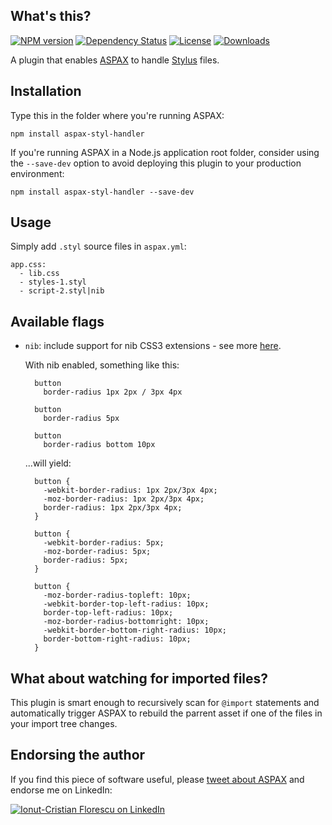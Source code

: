 ## What's this?
[![NPM version][npm-image]][npm-url]
[![Dependency Status][david-image]][david-url]
[![License][license-image]][license-url]
[![Downloads][downloads-image]][downloads-url]

A plugin that enables [ASPAX](http://aspax.github.io) to handle [Stylus](http://learnboost.github.io/stylus) files.

## Installation
Type this in the folder where you're running ASPAX:

    npm install aspax-styl-handler

If you're running ASPAX in a Node.js application root folder, consider using the `--save-dev` option to avoid deploying this plugin to your production environment:

    npm install aspax-styl-handler --save-dev

## Usage
Simply add `.styl` source files in `aspax.yml`:

    app.css:
      - lib.css
      - styles-1.styl
      - script-2.styl|nib

## Available flags

- `nib`: include support for nib CSS3 extensions - see more [here](http://visionmedia.github.io/nib).

  With nib enabled, something like this:

        button
          border-radius 1px 2px / 3px 4px

        button
          border-radius 5px

        button
          border-radius bottom 10px

  ...will yield:

        button {
          -webkit-border-radius: 1px 2px/3px 4px;
          -moz-border-radius: 1px 2px/3px 4px;
          border-radius: 1px 2px/3px 4px;
        }

        button {
          -webkit-border-radius: 5px;
          -moz-border-radius: 5px;
          border-radius: 5px;
        }

        button {
          -moz-border-radius-topleft: 10px;
          -webkit-border-top-left-radius: 10px;
          border-top-left-radius: 10px;
          -moz-border-radius-bottomright: 10px;
          -webkit-border-bottom-right-radius: 10px;
          border-bottom-right-radius: 10px;
        }

## What about watching for imported files?
This plugin is smart enough to recursively scan for `@import` statements and automatically trigger ASPAX to rebuild the parrent asset if one of the files in your import tree changes.

## Endorsing the author
If you find this piece of software useful, please [tweet about ASPAX](http://twitter.com/share?text=Checkout%20ASPAX%2C%20the%20simple%20Node.js%20asset%20packager!&url=http%3A%2F%2Faspax.github.io&hashtags=aspax&via=icflorescu) and endorse me on LinkedIn:

[![Ionut-Cristian Florescu on LinkedIn](https://static.licdn.com/scds/common/u/img/webpromo/btn_viewmy_160x25.png)](https://www.linkedin.com/in/icflorescu)

[npm-image]: https://img.shields.io/npm/v/aspax-styl-handler.svg?style=flat-square
[npm-url]: https://npmjs.org/package/aspax-styl-handler
[david-image]: http://img.shields.io/david/icflorescu/aspax-styl-handler.svg?style=flat-square
[david-url]: https://david-dm.org/icflorescu/aspax-styl-handler
[license-image]: http://img.shields.io/npm/l/aspax-styl-handler.svg?style=flat-square
[license-url]: LICENSE
[downloads-image]: http://img.shields.io/npm/dm/aspax-styl-handler.svg?style=flat-square
[downloads-url]: https://npmjs.org/package/aspax-styl-handler

